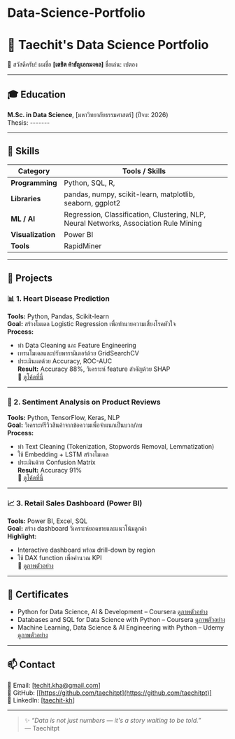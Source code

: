 # Data-Science-Portfolio
# 🧠 Taechit's Data Science Portfolio
👋 สวัสดีครับ! ผมชื่อ **[เตชิต ค้าธัญเอกมงคล]** ชื่อเล่น: เปตอง 

---
## 🎓 Education
**M.Sc. in Data Science**, [มหาวิทยาลัยธรรมศาสตร์] (ปีจบ: 2026)  
Thesis: *-------*

---
## 🧰 Skills

| Category | Tools / Skills |
|-----------|----------------|
| **Programming** | Python, SQL, R,|
| **Libraries** | pandas, numpy, scikit-learn, matplotlib, seaborn, ggplot2 |
| **ML / AI** | Regression, Classification, Clustering, NLP, Neural Networks, Association Rule Mining  |
| **Visualization** | Power BI|
| **Tools** | RapidMiner |

---

## 🚀 Projects

### 📊 1. Heart Disease Prediction
**Tools:** Python, Pandas, Scikit-learn  
**Goal:** สร้างโมเดล Logistic Regression เพื่อทำนายความเสี่ยงโรคหัวใจ  
**Process:**
- ทำ Data Cleaning และ Feature Engineering  
- เทรนโมเดลและปรับพารามิเตอร์ด้วย GridSearchCV  
- ประเมินผลด้วย Accuracy, ROC-AUC  
**Result:** Accuracy 88%, วิเคราะห์ feature สำคัญด้วย SHAP  
🔗 [ดูโค้ดที่นี่](./HeartDisease_Prediction)

---

### 💬 2. Sentiment Analysis on Product Reviews
**Tools:** Python, TensorFlow, Keras, NLP  
**Goal:** วิเคราะห์รีวิวสินค้าจากข้อความเพื่อจำแนกเป็นบวก/ลบ  
**Process:**
- ทำ Text Cleaning (Tokenization, Stopwords Removal, Lemmatization)  
- ใช้ Embedding + LSTM สร้างโมเดล  
- ประเมินด้วย Confusion Matrix  
**Result:** Accuracy 91%  
🔗 [ดูโค้ดที่นี่](./Sentiment_Analysis)

---

### 📈 3. Retail Sales Dashboard (Power BI)
**Tools:** Power BI, Excel, SQL  
**Goal:** สร้าง dashboard วิเคราะห์ยอดขายและแนวโน้มลูกค้า  
**Highlight:**
- Interactive dashboard พร้อม drill-down by region  
- ใช้ DAX function เพื่อคำนวณ KPI  
🔗 [ดูภาพตัวอย่าง](./Retail_Sales_Dashboard)

---


## 🏅 Certificates
- Python for Data Science, AI & Development – Coursera [ดูภาพตัวอย่าง](https://drive.google.com/file/d/1yhW5Wkf7ViSJVGQo0GNJ6dJsH8SdpOpj/view?usp=drive_link)  
- Databases and SQL for Data Science with Python – Coursera [ดูภาพตัวอย่าง](https://drive.google.com/file/d/1jVKPR2HJwHCzeegaDe3-YvgrH6gORjJu/view?usp=drive_link)  
- Machine Learning, Data Science & AI Engineering with Python – Udemy [ดูภาพตัวอย่าง](https://drive.google.com/file/d/1b7TU7OlG_dOS3SPk1VN1YDhMpv3zXq1Z/view?usp=drive_link)   

---

## 📫 Contact
📧 Email: [techit.kha@gmail.com]  
🔗 GitHub: [[https://github.com/taechitpt](https://github.com/taechitpt)]  
🔗 LinkedIn: [[taechit-kh](https://www.linkedin.com/in/taechit-khathanyaakemongkol-2061a5337/)]  

---

> ✨ *“Data is not just numbers — it's a story waiting to be told.”*  
> — Taechitpt
